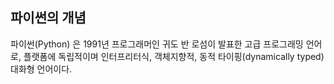 ## 파이썬의 개념

파이썬(Python) 은 1991년 프로그래머인 귀도 반 로섬이 발표한 고급 프로그래밍 언어로, 플랫폼에 독립적이며 인터프리터식, 객체지향적, 동적 타이핑(dynamically typed) 대화형 언어이다.
